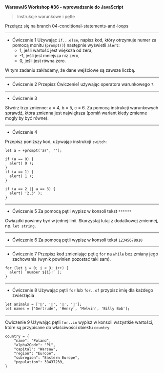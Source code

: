 **WarsawJS Workshop #36 - wprowadzenie do JavaScript**
> Instrukcje  warunkowe i pętle

Przełącz się na branch 04-conditional-statements-and-loops

---

- Ćwiczenie 1
Używając `if...else`, napisz kod, który otrzymuje numer za pomocą monitu (`prompt()`) następnie wyświetli `alert`:  
  - 1, jeśli wartość jest większa od zera,  
  - -1, jeśli jest mniejsza niż zero, 
  - 0, jeśli jest równa zero. 

W tym zadaniu zakładamy, że dane wejściowe są zawsze liczbą.

---

- Ćwiczenie 2
Przepisz Ćwiczenie1 używając operatora warunkowego `?`.

---

- Ćwiczenie 3

Stwórz trzy zmienne: a = 4, b = 5, c = 6. Za pomocą instrukcji warunkowych sprawdź, która zmienna jest największa (pomiń wariant kiedy zmienne mogły by być równe).

---

- Ćwiczenie 4

Przepisz poniższy kod, używając instrukcji `switch`:

```
let a = +prompt('a?', '');

if (a == 0) {
  alert( 0 );
}
if (a == 1) {
  alert( 1 );
}

if (a == 2 || a == 3) {
  alert( '2,3' );
}

```

---

- Ćwiczenie 5
Za pomocą pętli wypisz w konsoli tekst
`******`

Gwiazdki powinny być w jednej linii. Skorzystaj tutaj z dodatkowej zmiennej, np. `let string`.


---

- Ćwiczenie 6
Za pomocą pętli wypisz w konsoli tekst
`12345678910`


---


- Ćwiczenie 7 
Przepisz kod zmieniając pętlę `for` na `while` bez zmiany jego zachowania (wynik powinien pozostać taki sam).

```
for (let i = 0; i < 3; i++) {
  alert( `number ${i}!` );
}
```

---

- Ćwiczenie 8 
Używając pętli `for` lub `for..of` przypisz imię dla każdego zwierzęcia
```
let animals = ['🐔', '🐷', '🐑', '🐇'];
let names = ['Gertrude', 'Henry', 'Melvin', 'Billy Bob'];
```
---

Ćwiczenie 9
Używając pętli `for..in` wypisz w konsoli wszystkie wartości, które są przypisane do właściwości obiektu `country`
```
country = {
    "name": "Poland",
    "alpha2Code": "PL",
    "capital": "Warsaw",
    "region": "Europe",
    "subregion": "Eastern Europe",
    "population": 38437239,
}
```
